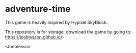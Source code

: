 # adventure-time

This game is heavily inspired by Hypixel SkyBlock.

This repository is for storage, download the game by going to:
https://joeblesson.github.io/

-Joeblesson
